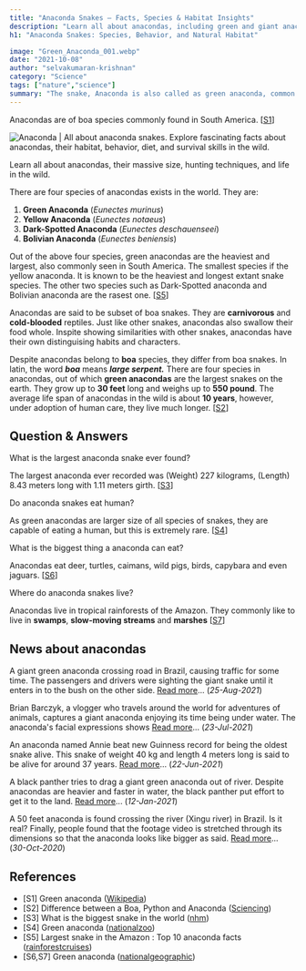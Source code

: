 ```yaml
---
title: "Anaconda Snakes – Facts, Species & Habitat Insights"
description: "Learn all about anacondas, including green and giant anacondas, their species, habitats, behavior, and interesting facts about these giant snakes."
h1: "Anaconda Snakes: Species, Behavior, and Natural Habitat"

image: "Green_Anaconda_001.webp"
date: "2021-10-08"
author: "selvakumaran-krishnan"
category: "Science"
tags: ["nature","science"]
summary: "The snake, Anaconda is also called as green anaconda, common anaconda, giant anaconda, common water boa or sucuri. The generic name of anaconda is Eunectes murinus."
---
```


Anacondas are of boa species commonly found in South America. \[[S1](#s1)\]

![Anaconda | All about anaconda snakes. Explore fascinating facts about anacondas, their habitat, behavior, diet, and survival skills in the wild.](/assets/images/blog/Green_Anaconda_001.webp "Anaconda: Everything You Need to Know About This Giant Snake")

Learn all about anacondas, their massive size, hunting techniques, and life in the wild.

There are four species of anacondas exists in the world. They are:

1.  **Green Anaconda** (_Eunectes murinus_)
2.  **Yellow Anaconda** (_Eunectes notaeus_)
3.  **Dark-Spotted Anaconda** (_Eunectes deschauenseei_)
4.  **Bolivian Anaconda** (_Eunectes beniensis_)

Out of the above four species, green anacondas are the heaviest and largest, also commonly seen in South America. The smallest species if the yellow anaconda. It is known to be the heaviest and longest extant snake species. The other two species such as Dark-Spotted anaconda and Bolivian anaconda are the rasest one. \[[S5](#s5)\]

Anacondas are said to be subset of boa snakes. They are **carnivorous** and **cold-blooded** reptiles. Just like other snakes, anacondas also swallow their food whole. Inspite showing similarities with other snakes, anacondas have their own distinguising habits and characters.

Despite anacondas belong to **boa** species, they differ from boa snakes. In latin, the word **_boa_** means **_large serpent._** There are four species in anacondas, out of which **green anacondas** are the largest snakes on the earth. They grow up to **30 feet** long and weighs up to **550 pound**. The average life span of anacondas in the wild is about **10 years**, however, under adoption of human care, they live much longer. \[[S2](#s2)\]

Question & Answers
------------------

What is the largest anaconda snake ever found?

The largest anaconda ever recorded was (Weight) 227 kilograms, (Length) 8.43 meters long with 1.11 meters girth. \[[S3](#s3)\]

Do anaconda snakes eat human?

As green anacondas are larger size of all species of snakes, they are capable of eating a human, but this is extremely rare. \[[S4](#s4)\]

What is the biggest thing a anaconda can eat?

Anacondas eat deer, turtles, caimans, wild pigs, birds, capybara and even jaguars. \[[S6](#s6)\]

Where do anaconda snakes live?

Anacondas live in tropical rainforests of the Amazon. They commonly like to live in **swamps**, **slow-moving streams** and **marshes** \[[S7](#s6)\]

News about anacondas
--------------------

A giant green anaconda crossing road in Brazil, causing traffic for some time. The passengers and drivers were sighting the giant snake until it enters in to the bush on the other side. [Read more](https://www.news18.com/news/buzz/giant-anaconda-crosses-brazil-road-traffic-comes-to-a-halt-viral-video-4126115)... (_25-Aug-2021_)

Brian Barczyk, a vlogger who travels around the world for adventures of animals, captures a giant anaconda enjoying its time being under water. The anaconda's facial expressions shows [Read more](https://www.indiatoday.in/trending-news/story/anaconda-enjoys-being-underwater-in-viral-video-with-over-1-million-views-watch-1831632-2021-07-23)... (_23-Jul-2021_)

An anaconda named Annie beat new Guinness record for being the oldest snake alive. This snake of weight 40 kg and length 4 meters long is said to be alive for around 37 years. [Read more](https://www.news24.com/news24/southafrica/news/snakes-alive-annie-the-anaconda-holds-new-guinness-record-for-being-oldest-snake-alive-in-captivity-20210622)... (_22-Jun-2021_)

A black panther tries to drag a giant green anaconda out of river. Despite anacondas are heavier and faster in water, the black panther put effort to get it to the land. [Read more](https://www.ndtv.com/offbeat/terrifying-video-shows-black-panther-trying-to-drag-anaconda-out-of-water-2351158)... (_12-Jan-2021_)

A 50 feet anaconda is found crossing the river (Xingu river) in Brazil. Is it real? Finally, people found that the footage video is stretched through its dimensions so that the anaconda looks like bigger as said. [Read more](https://www.ndtv.com/offbeat/is-that-a-50-foot-anaconda-heres-the-truth-behind-viral-snake-video-2318067)... (_30-Oct-2020_)

References
----------

*   \[S1\] Green anaconda ([Wikipedia](https://en.wikipedia.org/wiki/Green_anaconda))
*   \[S2\] Difference between a Boa, Python and Anaconda ([Sciencing](https://sciencing.com/differences-between-boa-python-anaconda-8351539))
*   \[S3\] What is the biggest snake in the world ([nhm](https://www.nhm.ac.uk/discover/what-is-the-biggest-snake-in-the-world))
*   \[S4\] Green anaconda ([nationalzoo](https://nationalzoo.si.edu/animals/green-anaconda))
*   \[S5\] Largest snake in the Amazon : Top 10 anaconda facts ([rainforestcruises](https://www.rainforestcruises.com/guides/largest-snake-in-the-amazon-jungle-anaconda-facts))
*   \[S6,S7\] Green anaconda ([nationalgeographic](https://www.nationalgeographic.com/animals/reptiles/facts/green-anaconda))
